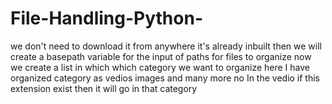 # File-Handling-Python-

we don't need to download it from anywhere it's already inbuilt then we will create a basepath variable for the input of paths for files to organize  now we create a list in which which category we want to organize here I have organized category as vedios images and many more no
In the vedio if this extension exist then it will go in that category
